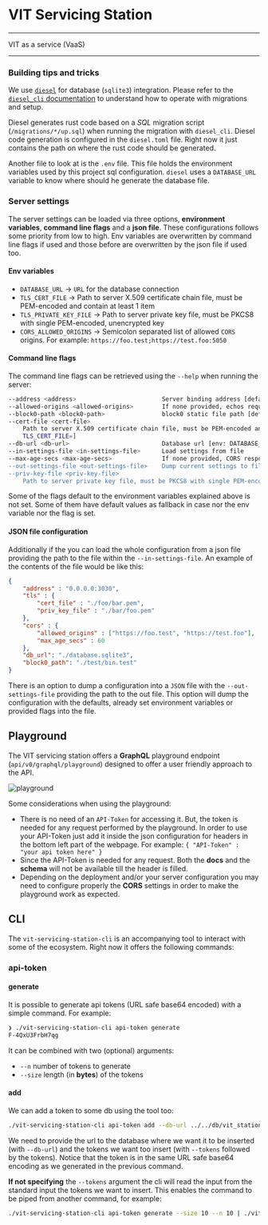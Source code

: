 # VIT Servicing Station

--------------

VIT as a service (VaaS)

--------------


### Building tips and tricks

We use [`diesel`](http://diesel.rs/) for database (`sqlite3`) integration. Please refer to the [`diesel_cli` documentation](https://docs.rs/crate/diesel_cli/) to understand how to operate with migrations and setup.

Diesel generates rust code based on a *SQL* migration script (`/migrations/*/up.sql`) when running the migration with `diesel_cli`.
Diesel code generation is configured in the `diesel.toml` file. Right now it just contains the path on where the rust code should be generated.

Another file to look at is the `.env` file. This file holds the environment variables used by this project sql configuration.
`diesel` uses a `DATABASE_URL` variable to know where should he generate the database file. 



### Server settings

The server settings can be loaded via three options, **environment variables**, **command line flags** and a **json file**.
These configurations follows some priority from low to high. 
Env variables are overwritten by command line flags if used and those before are overwritten by the json file if used too.

#### Env variables

- `DATABASE_URL` -> `URL` for the database connection
- `TLS_CERT_FILE` ->  Path to server X.509 certificate chain file, must be PEM-encoded and contain at least 1 item
- `TLS_PRIVATE_KEY_FILE` -> Path to server private key file, must be PKCS8 with single PEM-encoded, unencrypted key
- `CORS_ALLOWED_ORIGINS` -> Semicolon separated list of allowed `CORS` origins. For example: `https://foo.test;https://test.foo:5050`

#### Command line flags
The command line flags can be retrieved using the `--help` when running the server:

```bash
--address <address>                        Server binding address [default: 0.0.0.0:3030]
--allowed-origins <allowed-origins>        If none provided, echos request origin [env: CORS_ALLOWED_ORIGINS=]
--block0-path <block0-path>                block0 static file path [default: ./resources/v0/block0.bin]
--cert-file <cert-file>
    Path to server X.509 certificate chain file, must be PEM-encoded and contain at least 1 item [env:
    TLS_CERT_FILE=]
--db-url <db-url>                          Database url [env: DATABASE_URL=]  [default: ./db/database.sqlite3]
--in-settings-file <in-settings-file>      Load settings from file
--max-age-secs <max-age-secs>              If none provided, CORS responses won't be cached
--out-settings-file <out-settings-file>    Dump current settings to file
--priv-key-file <priv-key-file>
    Path to server private key file, must be PKCS8 with single PEM-encoded, unencrypted key [env: TLS_PK_FILE=]
```

Some of the flags default to the environment variables explained above is not set.
Some of them have default values as fallback in case nor the env variable nor the flag is set.

#### JSON file configuration
Additionally if the you can load the whole configuration from a json file providing the path to the file within the `--in-settings-file`.
An example of the contents of the file would be like this:
```json
{
    "address" : "0.0.0.0:3030",
    "tls" : {
        "cert_file" : "./foo/bar.pem",
        "priv_key_file" : "./bar/foo.pem"
    },
    "cors" : {
        "allowed_origins" : ["https://foo.test", "https://test.foo"],
        "max_age_secs" : 60
    },
    "db_url": "./database.sqlite3",
    "block0_path": "./test/bin.test"
}
```

There is an option to dump a configuration into a `JSON` file with the `--out-settings-file` providing the path to the out file.
This option will dump the configuration with the defaults, already set environment variables or provided flags into the file.


## Playground

The VIT servicing station offers a **GraphQL** playground endpoint (`api/v0/graphql/playground`) designed to offer a user friendly approach to the API.

![playground](https://user-images.githubusercontent.com/1133113/86589565-2da0de00-bf8e-11ea-89e3-bbd19f5c29b4.png)

Some considerations when using the playground:

* There is no need of an `API-Token` for accessing it. But, the token is needed for any request performed by the playground.
In order to use your API-Token just add it inside the json configuration for headers in the bottom left part of the webpage. For example: `{ "API-Token" : "your api token here" }`
* Since the API-Token is needed for any request. Both the **docs** and the **schema** will not be available till the header is filled.
* Depending on the deployment and/or  your server configuration you may need to configure properly the **CORS** settings in order to make the playground work as expected.

## CLI

The `vit-servicing-station-cli` is an accompanying tool to interact with some of the ecosystem.
Right now it offers the following commands:

### api-token

#### generate
It is possible to generate api tokens (URL safe base64 encoded) with a simple command. For example:
```bash 
❯ ./vit-servicing-station-cli api-token generate
F-4QxU3FrbH7qg
```

It can be combined with two (optional) arguments:
* `--n` number of tokens to generate
* `--size` length (in **bytes**) of the tokens

#### add
We can add a token to some db using the tool too:

```bash
./vit-servicing-station-cli api-token add --db-url ../../db/vit_station_new.db --tokens 1CNDAo43fo4ktQ 0wNbdTDMJCFcnw
```

We need to provide the url to the database where we want it to be inserted (with `--db-url`) and the tokens we want too 
insert (with `--tokens` followed by the tokens). 
Notice that the token is in the same URL safe base64 encoding as we generated in the previous command.

**If not specifying** the `--tokens` argument the cli will read the input from the standard input the tokens we want to insert.
This enables the command to be piped from another command, for example:

```bash
./vit-servicing-station-cli api-token generate --size 10 --n 10 | ./vit-servicing-station-cli api-token add --db-url ../../db/vit_station_new.db
```

